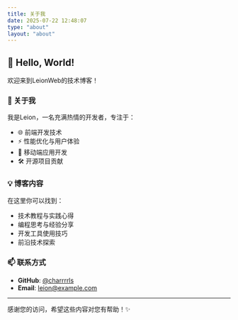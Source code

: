 ```yaml
---
title: 关于我
date: 2025-07-22 12:48:07
type: "about"
layout: "about"
---
```


## 👋 Hello, World!

欢迎来到LeionWeb的技术博客！

### 🚀 关于我

我是Leion，一名充满热情的开发者，专注于：
- 🌐 前端开发技术
- ⚡ 性能优化与用户体验
- 📱 移动端应用开发
- 🛠️ 开源项目贡献

### 💡 博客内容

在这里你可以找到：
- 技术教程与实践心得
- 编程思考与经验分享
- 开发工具使用技巧
- 前沿技术探索

### 📫 联系方式

- **GitHub**: [@charrrrls](https://github.com/charrrrls)
- **Email**: leion@example.com

---

感谢您的访问，希望这些内容对您有帮助！✨
